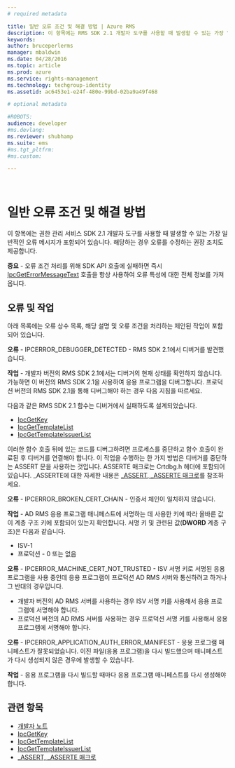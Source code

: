 ```yaml
---
# required metadata

title: 일반 오류 조건 및 해결 방법 | Azure RMS
description: 이 항목에는 RMS SDK 2.1 개발자 도구를 사용할 때 발생할 수 있는 가장 일반적인 오류 메시지가 포함되어 있습니다.
keywords:
author: bruceperlerms
manager: mbaldwin
ms.date: 04/28/2016
ms.topic: article
ms.prod: azure
ms.service: rights-management
ms.technology: techgroup-identity
ms.assetid: ac6453e1-e24f-480e-99bd-02ba9a49f468

# optional metadata

#ROBOTS:
audience: developer
#ms.devlang:
ms.reviewer: shubhamp
ms.suite: ems
#ms.tgt_pltfrm:
#ms.custom:

---
```


﻿
# 일반 오류 조건 및 해결 방법
이 항목에는 권한 관리 서비스 SDK 2.1 개발자 도구를 사용할 때 발생할 수 있는 가장 일반적인 오류 메시지가 포함되어 있습니다. 해당하는 경우 오류를 수정하는 권장 조치도 제공합니다.

**중요** - 오류 조건 처리를 위해 SDK API 호출에 실패하면 즉시 [IpcGetErrorMessageText](/rights-management/sdk/2.1/api/win/functions#msipc_ipcgeterrormessagetext) 호출을 항상 사용하여 오류 특성에 대한 전체 정보를 가져옵니다.

 

## 오류 및 작업 ##
아래 목록에는 오류 상수 목록, 해당 설명 및 오류 조건을 처리하는 제안된 작업이 포함되어 있습니다.

**오류** - IPCERROR_DEBUGGER_DETECTED - RMS SDK 2.1에서 디버거를 발견했습니다.

**작업** - 개발자 버전의 RMS SDK 2.1에서는 디버거의 현재 상태를 확인하지 않습니다. 가능하면 이 버전의 RMS SDK 2.1을 사용하여 응용 프로그램을 디버그합니다.
프로덕션 버전의 RMS SDK 2.1을 통해 디버그해야 하는 경우 다음 지침을 따르세요.

다음과 같은 RMS SDK 2.1 함수는 디버거에서 실패하도록 설계되었습니다.
- [IpcGetKey</strong>](/rights-management/sdk/2.1/api/win/functions#msipc_ipcgetkey)
- [IpcGetTemplateList](/rights-management/sdk/2.1/api/win/functions#msipc_ipcgettemplatelist)
- [IpcGetTemplateIssuerList](/rights-management/sdk/2.1/api/win/functions#msipc_ipcgettemplateissuerlist)

이러한 함수 호출 뒤에 있는 코드를 디버그하려면 프로세스를 중단하고 함수 호출이 완료된 후 디버거를 연결해야 합니다. 이 작업을 수행하는 한 가지 방법은 디버거를 중단하는 ASSERT 문을 사용하는 것입니다. ASSERTE 매크로는 Crtdbg.h 헤더에 포함되어 있습니다.
\_ASSERTE에 대한 자세한 내용은 [\_ASSERT, \_ASSERTE 매크로](https://msdn.microsoft.com/en-us/library/ezb1wyez.aspx)를 참조하세요.

**오류** - IPCERROR_BROKEN_CERT_CHAIN - 인증서 체인이 일치하지 않습니다.

**작업** - AD RMS 응용 프로그램 매니페스트에 서명하는 데 사용한 키에 따라 올바른 값이 계층 구조 키에 포함되어 있는지 확인합니다.
서명 키 및 관련된 값(**DWORD** 계층 구조)은 다음과 같습니다.
- ISV-1
- 프로덕션 - 0 또는 없음

**오류** - IPCERROR_MACHINE_CERT_NOT_TRUSTED - ISV 서명 키로 서명된 응용 프로그램을 사용 중인데 응용 프로그램이 프로덕션 AD RMS 서버와 통신하려고 하거나 그 반대의 경우입니다.

- 개발자 버전의 AD RMS 서버를 사용하는 경우 ISV 서명 키를 사용해서 응용 프로그램에 서명해야 합니다.
- 프로덕션 버전의 AD RMS 서버를 사용하는 경우 프로덕션 서명 키를 사용해서 응용 프로그램에 서명해야 합니다.

**오류** - IPCERROR_APPLICATION_AUTH_ERROR_MANIFEST - 응용 프로그램 매니페스트가 잘못되었습니다. 이진 파일(응용 프로그램)을 다시 빌드했으며 매니페스트가 다시 생성되지 않은 경우에 발생할 수 있습니다.

**작업** - 응용 프로그램을 다시 빌드할 때마다 응용 프로그램 매니페스트를 다시 생성해야 합니다.

## 관련 항목 ##
* [개발자 노트](developer-notes.md)
* [IpcGetKey](/rights-management/sdk/2.1/api/win/functions#msipc_ipcgetkey)
* [IpcGetTemplateList](/rights-management/sdk/2.1/api/win/functions#msipc_ipcgettemplatelist)
* [IpcGetTemplateIssuerList](/rights-management/sdk/2.1/api/win/functions#msipc_ipcgettemplateissuerlist)
* [\_ASSERT, \_ASSERTE 매크로](https://msdn.microsoft.com/en-us/library/ezb1wyez.aspx)
 

 


<!--HONumber=Apr16_HO3-->



